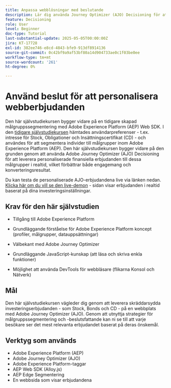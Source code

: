 ```yaml
---
title: Anpassa webblösningar med beslutande
description: Lär dig använda Journey Optimizer (AJO) Decisioning för att leverera personaliserade erbjudanden på en webbsida genom att utnyttja målgruppssegmentering som är inbyggd i Experience Platform (AEP).
feature: Decisioning
role: User
level: Beginner
doc-type: Tutorial
last-substantial-update: 2025-05-05T00:00:00Z
jira: KT-17728
exl-id: 382ee746-e8cd-4843-bfe9-913df8914136
source-git-commit: 0c42bf9a9af53bf80a14d904733ae0c1f03be0ee
workflow-type: tm+mt
source-wordcount: '261'
ht-degree: 0%

---
```


# Använd beslut för att personalisera webberbjudanden

Den här självstudiekursen bygger vidare på en tidigare skapad målgruppssegmentering med Adobe Experience Platform (AEP) Web SDK. I den [tidigare självstudiekursen](https://experienceleague.adobe.com/sv/docs/journey-optimizer-learn/create-audiences-using-web-sdk/introduction) hämtades användarpreferenser - t.ex. intresse för Stock, Obligationer och Insättningscertifikat (CD) - och användes för att segmentera individer till målgrupper inom Adobe Experience Platform (AEP). Den här självstudiekursen bygger vidare på den grunden genom att använda Adobe Journey Optimizer (AJO) Decisioning för att leverera personaliserade finansiella erbjudanden till dessa målgrupper i realtid, vilket förbättrar både engagemang och konverteringsresultat.

Du kan testa de personaliserade AJO-erbjudandena live via länken nedan.
[Klicka här om du vill se den live-demon](https://gbedekar489.github.io/finwise/welcome.html) - sidan visar erbjudanden i realtid baserat på dina investeringsinställningar.

## Krav för den här självstudien

* Tillgång till Adobe Experience Platform

* Grundläggande förståelse för Adobe Experience Platform koncept (profiler, målgrupper, datauppsättningar)

* Välbekant med Adobe Journey Optimizer

* Grundläggande JavaScript-kunskap (att läsa och skriva enkla funktioner)

* Möjlighet att använda DevTools för webbläsare (flikarna Konsol och Nätverk)


## Mål

Den här självstudiekursen vägleder dig genom att leverera skräddarsydda investeringserbjudanden - som Stock, Bonds och CD - på en webbplats med Adobe Journey Optimizer (AJO). Genom att utnyttja strategier för målgruppssegmentering och -beslutsfattande kan ni se till att varje besökare ser det mest relevanta erbjudandet baserat på deras önskemål.

## Verktyg som används

* Adobe Experience Platform (AEP)
* Adobe Journey Optimizer (AJO)
* Adobe Experience Platform-taggar
* AEP Web SDK (Alloy.js)
* AEP Edge Segmentering
* En webbsida som visar erbjudandena
